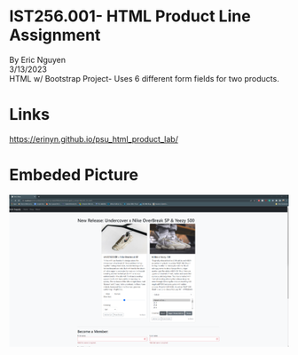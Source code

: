 # IST256.001- HTML Product Line Assignment
By Eric Nguyen <br>
3/13/2023 <br>
HTML w/ Bootstrap Project- Uses 6 different form fields for two products. 
# Links 
https://erinyn.github.io/psu_html_product_lab/
# Embeded Picture
![Picture](example1.png)
